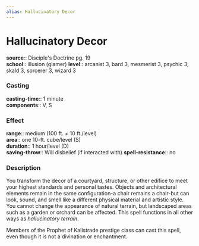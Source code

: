 ```yaml
---
alias: Hallucinatory Decor
---
```


# Hallucinatory Decor 

**source**:: Disciple's Doctrine pg. 19  
**school**:: illusion (glamer)
**level**:: arcanist 3, bard 3, mesmerist 3, psychic 3, skald 3, sorcerer 3, wizard 3

### Casting 

**casting-time**:: 1 minute  
**components**:: V, S

### Effect 

**range**:: medium (100 ft. + 10 ft./level)  
**area**:: one 10-ft. cube/level (S)  
**duration**:: 1 hour/level (D)  
**saving-throw**:: Will disbelief (if interacted with)
**spell-resistance**:: no

### Description 

You transform the decor of a courtyard, structure, or other edifice to meet your highest standards and personal tastes. Objects and architectural elements remain in the same configuration-a chair remains a chair-but can look, sound, and smell like a different physical material and artistic style. You cannot change the appearance of natural terrain, but landscaped areas such as a garden or orchard can be affected. This spell functions in all other ways as *hallucinatory terrain*.  
  
Members of the Prophet of Kalistrade prestige class can cast this spell, even though it is not a divination or enchantment.
